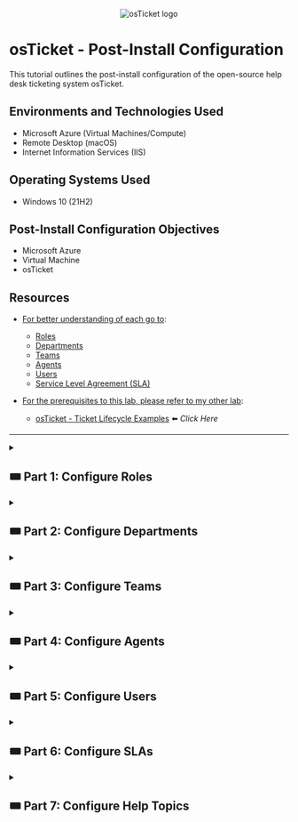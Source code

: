 <p align="center">
<img src="https://i.imgur.com/Clzj7Xs.png" alt="osTicket logo"/>
</p>

# osTicket - Post-Install Configuration
This tutorial outlines the post-install configuration of the open-source help desk ticketing system osTicket.<br />

## Environments and Technologies Used

- Microsoft Azure (Virtual Machines/Compute)
- Remote Desktop (macOS)
- Internet Information Services (IIS)

## Operating Systems Used

- Windows 10 (21H2)

## Post-Install Configuration Objectives

- Microsoft Azure
- Virtual Machine
- osTicket

## Resources 

- <ins>For better understanding of each go to</ins>:

  - [Roles](https://docs.osticket.com/en/latest/Admin/Agents/Roles.html)
  - [Departments](https://docs.osticket.com/en/latest/Admin/Agents/Departments.html)
  - [Teams](https://docs.osticket.com/en/latest/Admin/Agents/Teams.html) 
  - [Agents](https://docs.osticket.com/en/latest/Admin/Agents/Agents.html)
  - [Users](https://docs.osticket.com/en/latest/Agent/Users/User%20Directory.html)
  - [Service Level Agreement (SLA)](https://docs.osticket.com/en/latest/Admin/Manage/SLA%20Plans.html)

- <ins>For the prerequisites to this lab, please refer to my other lab</ins>:

  - [osTicket - Ticket Lifecycle Examples](https://github.com/vincentchachere/osticket-prereqs) ⬅️ *Click Here*

***

<details>

<summary>

## 🎟️ Part 1: Configure Roles

</summary>

### 1. ) Login

- Username: `Use the credentials you made during the installation tutorial`

- Password: `Use the credentials you made during the installation tutorial`

<img width="1511" alt="isolated" src="https://github.com/vincentchachere/post-install-config/assets/161680745/bf01b1e9-4eae-4941-95c7-cfe2f338b89f"><br>

***

### 2.A ) Configure Roles

  - Go To: `Admin Panel` > `Agents` > `Roles`

  - Click: `Add New Roles`

*(There are 2 pictures in this step 2.A)*

<img width="1511" alt="isolated" src="https://github.com/vincentchachere/post-install-config/assets/161680745/4e413d8b-26f2-48a4-b2b8-156c52c19c6e"><br>
***
<img width="1511" alt="isolated" src="https://github.com/vincentchachere/post-install-config/assets/161680745/3d0f4f65-9735-4d68-b54c-6e7594257049"><br>

***

### 2.B ) Configure Roles

- Name: `Supreme Admin`

- Click: `Permissions`

  - Tickets: `Check all boxes`

  - Tasks: `Check all boxes`

  - Knowledages: `Check all boxes`

  - Click: `Add Role`

*(There are 4 pictures in this step 2.B)*

<img width="1511" alt="isolated" src="https://github.com/vincentchachere/post-install-config/assets/161680745/0cae777b-33d2-4766-af3f-6391f201694f"><br>
***
<img width="1511" alt="isolated" src="https://github.com/vincentchachere/post-install-config/assets/161680745/911a723e-13e6-48f1-86ad-922bcf5d1e9c"><br>
***
<img width="1511" alt="isolated" src="https://github.com/vincentchachere/post-install-config/assets/161680745/95cfc187-153c-4c8a-a957-45da2a2b4bee"><br>
***
<img width="1511" alt="isolated" src="https://github.com/vincentchachere/post-install-config/assets/161680745/f99c7051-776f-431d-bb26-5a883ffaed9d"><br>

***

### 2.C ) Configure Roles

- <ins>Congrats!</ins>

  - *Go to the next step*

<img width="1511" alt="isolated" src="https://github.com/vincentchachere/post-install-config/assets/161680745/f6554fa5-46d1-4fcf-baee-8d5ef37e313b"><br>

</details>

<details>

<summary>

## 🎟️ Part 2: Configure Departments

</summary>

### 3.A ) Configure Departments

- Go To: `Admin Panel` > `Departments` > `Add New Departments`
 
<img width="1511" alt="isolated" src="https://github.com/vincentchachere/post-install-config/assets/161680745/598b4c02-6d6c-40d1-930f-337cfd853d1e"><br>

***

### 3.B ) Configure Departments

- Name: `Systems Administrators`

- Click: `Create Dept`

*(There are 2 pictures in this step 3.B)*

<img width="1511" alt="isolated" src="https://github.com/vincentchachere/post-install-config/assets/161680745/ef8f1c53-e9e5-4c6c-9182-ba7c3c16a64b"><br>
<img width="1511" alt="isolated" src="https://github.com/vincentchachere/post-install-config/assets/161680745/4a28b876-6fe8-4e3c-92cf-d913e283663e"><br>

***

### 3.C ) Configure Departments

- <ins>Congrats!</ins>

  - *Go to the next step*

<img width="1511" alt="isolated" src="https://github.com/vincentchachere/post-install-config/assets/161680745/6af57166-6847-41d6-b5c0-2c3b3b72e5e8"><br>

***

</details>

<details>

<summary>

## 🎟️ Part 3: Configure Teams

</summary>

### 4.A ) Configure Teams

 - Go To: `Admin Panel` > `Agents` > `Teams`

  - Click: `Add New Team`

<img width="1511" alt="isolated" src="https://github.com/vincentchachere/post-install-config/assets/161680745/fa7b31d4-38da-4538-bc0f-0c1c3af42afa"><br>

***

### 4.B ) Configure Teams

- Name: `Level II Support`

- Member: *`The username you used to login into osTicket`*

- Click: `Create Team`

*(There are 2 pictures in this step 4.B)*

<img width="1511" alt="isolated" src="https://github.com/vincentchachere/post-install-config/assets/161680745/85050192-d8da-40ec-bc59-43a465f188af"><br>
***
<img width="1511" alt="isolated" src="https://github.com/vincentchachere/post-install-config/assets/161680745/32f63549-9fda-41cb-ad1c-7f7a12d849ba"><br>

***

### 4.C ) Configure Teams

- <ins>Congrats!</ins>

  - *Go to the next step*

<img width="1511" alt="isolated" src="https://github.com/vincentchachere/post-install-config/assets/161680745/5f550163-de75-47c3-9252-4d19c943e6f9"><br>

***

### 5. ) Allow Anyone To Create Tickets

- Go To: `Admin Panel` > `Settings` > `Users`

- Require registration and login to create tickets: <ins>`Uncheck`<ins>

- Click: `Save Changes`

<img width="1511" alt="isolated" src="https://github.com/vincentchachere/post-install-config/assets/161680745/cee292b5-f098-43e7-ac89-648911edcacb"><br>

***

</details>

<details>

<summary>

## 🎟️ Part 4: Configure Agents

</summary>

### 6.A ) Configure Agents (workers)

- Go To: `Admin Portal` > `Agents` > `Agents`

- Click: `Add New Agent`

<img width="1511" alt="isolated" src="https://github.com/vincentchachere/post-install-config/assets/161680745/ccd4d824-d33f-46b2-99ea-8db0ad475776"><br>

***

### 6.B ) Configure Agents (workers)

- Name: `Jane Doe`

- Email Address: `jane.doe@gmail.com`

- Username: `jane.doe`

- Click: `Set Password`

  - Uncheck: `Send the agent a password reset email`

  - Password: *`Your osTicket Login Password`*
 
  - Uncheck: `Require password change at next login`
 
  - Click: `Set`
 
- Go To: The `Access` Tab

*(There are 3 pictures in this step 6.B)*

<img width="1511" alt="isolated" src="https://github.com/vincentchachere/post-install-config/assets/161680745/c3b28c22-2ee1-440a-bd86-34b803006700"><br>
***
<img width="1511" alt="isolated" src="https://github.com/vincentchachere/post-install-config/assets/161680745/c6044063-1b89-4c88-bbe6-d5223a7adf43"><br>
***
<img width="1511" alt="isolated" src="https://github.com/vincentchachere/post-install-config/assets/161680745/127f7308-70e0-40bb-8c46-3966f12af183"><br>
***

### 6.C ) Configure Agents (workers)

- <ins>Primary Department</ins>:

  - Department: `System Administrators`

  - Role: `Supreme Admin`

- <ins>Extended access</ins>:

  - Department: `Support`
 
  - Role: `Supreme Admin`

- Go To: The `Permissions` Tab

<img width="1511" alt="isolated" src="https://github.com/vincentchachere/post-install-config/assets/161680745/36899b8c-a312-4ef5-8c86-8c1efd1afb67"><br>

***

### 6.D ) Configure Agents (workers)

- <ins>Permission Tab</ins>:

  - Check: `All Boxes`

  - Go To: The `Teams` Tab

<img width="1511" alt="isolated" src="https://github.com/vincentchachere/post-install-config/assets/161680745/100144d4-92e7-4fa5-b389-de0bc6a8361b"><br>

***

### 6.E ) Configure Agents (workers)

- <ins>Teams Tab</ins>:

  - Assigned Teams: `Level II Support`

  - Click: `Create`

<img width="1511" alt="isolated" src="https://github.com/vincentchachere/post-install-config/assets/161680745/b5dfcc2b-ab55-4d4f-aecd-999584e2f5c9"><br>

***

### 6.F ) Configure Agents (workers)

<ins>Congrats!</ins>

- *Go To The Next Step*

<img width="1511" alt="isolated" src="https://github.com/vincentchachere/post-install-config/assets/161680745/07a6fca4-1fb0-4008-9b57-ab4c22f239d1"><br>

***

### 7.A ) Configure Agents (workers)

*(Go To: `Admin Portal` > `Agents` > `Agents` > `Add New Agent`)*

- Name: `John Doe`

- Email Address: `john.doe@gmail.com`

- Username: `john.doe`

- Click: `Set Password`

  - Uncheck: `Send the agent a password reset email`

  - Password: *`Your osTicket Login Password`*
 
  - Uncheck: `Require password change at next login`
 
  - Click: `Set`
 
- Go To: The `Access` Tab

*(There are 3 pictures in this step 7.A)*

<img width="1511" alt="isolated" src="https://github.com/vincentchachere/post-install-config/assets/161680745/37900d59-37d0-47ea-a249-9ff56c9733f6"><br>
***
<img width="1511" alt="isolated" src="https://github.com/vincentchachere/post-install-config/assets/161680745/1311b464-9600-4446-9d6d-5867358d64f0"><br>
***
<img width="1511" alt="isolated" src="https://github.com/vincentchachere/post-install-config/assets/161680745/e86d88d4-dd4b-42f6-8f42-1cf3a4902227"><br>

***

### 7.B ) Configure Agents (workers)

- <ins>Primary Department Access</ins>:

  - Select: `System Administrators`
 
  - Select: `Supreme Admin`
 
- Go To: The `Permissions` Tab

<img width="1511" alt="isolated" src="https://github.com/vincentchachere/post-install-config/assets/161680745/201f7a16-c66a-40ae-90b3-cb5e245208f8"><br>

***

### 7.C ) Configure Agents (workers)

<ins>Congrats!</ins>

- *Go To: Part 2 - <ins>Agent Portal</ins> Configuration Steps*

<img width="1511" alt="isolated" src="https://github.com/vincentchachere/post-install-config/assets/161680745/aa8cd245-2fd1-40f2-bfcf-421e8fba5f50"><br>

***

</details>

<details>

<summary>

## 🎟️ Part 5: Configure Users

</summary>

### 8.A ) Configure Users (Customers)

- Go To: `Agents` > `Users` > `User Directory` > `Add User `

  - Email Address: `Karen@osticket.com`
 
  - Full Name: `Karen Karen`
 
  - Click: `Add User`
 
*(There are 3 pictures in this step 8.A)*

<img width="1511" alt="isolated" src="https://github.com/vincentchachere/post-install-config/assets/161680745/9cb4bebd-b0b8-4412-ba0b-a93722453ee2"><br>
***
<img width="1511" alt="isolated" src="https://github.com/vincentchachere/post-install-config/assets/161680745/3c2693bc-cf7a-42e3-a362-421bab2c6015"><br>
***
<img width="1511" alt="isolated" src="https://github.com/vincentchachere/post-install-config/assets/161680745/5df98d4f-9c94-4710-9e08-c2898a0c91ed"><br>

***

### 8.B ) Configure Users (Customers)

- Go To: `Agents` > `Users` > `User Directory` > `Add User `

  - Email Address: `Ken@osticket.com`
 
  - Full Name: `Ken Ken`
 
  - Click: `Add User`
 
*(There are 3 pictures in this step 8.B)*

<img width="1511" alt="isolated" src="https://github.com/vincentchachere/post-install-config/assets/161680745/d28ceaca-ad99-479d-aa21-cbc8d0b196c0"><br>
***
<img width="1511" alt="isolated" src="https://github.com/vincentchachere/post-install-config/assets/161680745/50b407b0-8928-4992-b5ab-8e43d207aa14"><br>
***
<img width="1511" alt="isolated" src="https://github.com/vincentchachere/post-install-config/assets/161680745/959587b2-3d6e-4ca0-b493-b31ae82d48c5"><br>

***

### 8.C ) Configure Users (Customers)

<ins>Congrats!</ins>

- *Continue To The Next Step*

<img width="1511" alt="isolated" src="https://github.com/vincentchachere/post-install-config/assets/161680745/088d9037-d06e-4091-8326-53a1cebc676b"><br>

***

</details>

<details>

<summary>

## 🎟️ Part 6: Configure SLAs

</summary>

### 9.A ) Configure SLA

- Go To: `Admin Panel` > `Manage` > `SLA` > `Add New SLA Plan `

  - Create: `SEV-A (1 Hour: 24/7 )`

  - Create: `SEV-B (4 Hours: 24/7 )`

  - Create: `SEV-C (8 Hours: Business Hours = Monday - Friday 8am to 5pm )`

<img width="1511" alt="isolated" src="https://github.com/vincentchachere/post-install-config/assets/161680745/5196eb74-6b90-47c2-bfad-7ab07aed1741"><br>

***

### 9.B ) Configure SLA

- Go To: `Admin Panel` > `Manage` > `SLA` > `Add New SLA Plan `

  - Name: `SEV-A`

  - Grace Period: `1 Hour`

  - Schedule: `24/7`

- Click: `Add Plan`

<img width="1511" alt="isolated" src="https://github.com/vincentchachere/post-install-config/assets/161680745/e850f855-a6f5-41d8-8be5-99c1cf1d23ed"><br>

***

### 9.C ) Configure SLA

- Go To: `Admin Panel` > `Manage` > `SLA` > `Add New SLA Plan `

  - Name: `SEV-B`

  - Grace Period: `4 Hours`

  - Schedule: `24/7`

- Click: `Add Plan`

<img width="1511" alt="isolated" src="https://github.com/vincentchachere/post-install-config/assets/161680745/1c7ab212-2c15-4e2f-9a7d-4e58114b5678"><br>

***

### 9.D ) Configure SLA

- Go To: `Admin Panel` > `Manage` > `SLA` > `Add New SLA Plan `

  - Name: `SEV-C`

  - Grace Period: `8 Hours`

  - Schedule: `Business Hours: Monday - Friday 8am to 5pm`

- Click: `Add Plan`

<img width="1511" alt="isolated" src="https://github.com/vincentchachere/post-install-config/assets/161680745/fa2d4d6b-d495-48d2-ab2b-d97ebb672861"><br>

***

### 9.E ) Configure SLA

<ins>Congrats!</ins>

- *Proceed To The Next Step*

<img width="1511" alt="isolated" src="https://github.com/vincentchachere/post-install-config/assets/161680745/cdbca621-8b4b-4105-ac2b-e10f85be37a3"><br>

***

</details>

<details>

<summary>

## 🎟️ Part 7: Configure Help Topics

</summary>

### 10.A ) Configure Help Topics

- Go To: `Admin Panel` > `Manage` > `Add New Help Topics`

- <ins>Make the following Help Topics</ins>:

  - `Business Critical Outage`
 
  - `Equipment Request`
 
  - `Personal Computer Issues`
 
  - `Password Reset`

*(There are 5 pictures in this step 10.A)*

<img width="1511" alt="isolated" src="https://github.com/vincentchachere/post-install-config/assets/161680745/7a4ee028-d064-44b1-bf3b-85f1df87c4e7"><br>
***
<img width="1511" alt="isolated" src="https://github.com/vincentchachere/post-install-config/assets/161680745/7c99fdf8-1359-4944-b584-251220693901"><br>
***
<img width="1511" alt="isolated" src="https://github.com/vincentchachere/post-install-config/assets/161680745/9cebecd8-b418-4a2d-a788-2d0dbef58b90"><br>
***
<img width="1511" alt="isolated" src="https://github.com/vincentchachere/post-install-config/assets/161680745/d7c0e6f1-c66e-40bd-aa18-dd27708b40ab"><br>
***
<img width="1511" alt="isolated" src="https://github.com/vincentchachere/post-install-config/assets/161680745/45483a06-5149-4918-bd4e-1719593dbac3"><br>
***

### 10.B ) Congratulations! You configured osTicket!

- Click [here](https://github.com/vincentchachere/ticket-lifecycle) to move on to the final part of this tutorial!

<img width="1511" alt="isolated" src="https://github.com/vincentchachere/post-install-config/assets/161680745/7f1f496f-6f42-49c5-a32d-5ae1a013664e"><br>

***

☎️ For any questions, concerns, or just to connect, you can contact me at:

📲 LinkedIn: www.linkedin.com/in/vincentchachere

📬 Email: vincent.chachere@gmail.com

(No soliticing, only real connections, please and thank you.)
